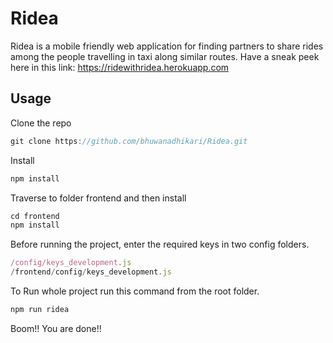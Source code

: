 # Ridea

Ridea is a mobile friendly web application for finding partners to share rides among the people travelling in taxi along similar routes. Have a sneak peek here in this link: https://ridewithridea.herokuapp.com

## Usage

Clone the repo 
``` js
git clone https://github.com/bhuwanadhikari/Ridea.git
``` 
Install 
``` js
npm install
``` 

Traverse to folder frontend and then install
``` js 
cd frontend
npm install
```

Before running the project, enter the required keys in two config folders.
``` js 
/config/keys_development.js
/frontend/config/keys_development.js
```
To Run whole project run this command from the root folder.
``` js 
npm run ridea
```
Boom!! You are done!!



